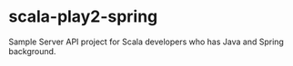 # scala-play2-spring
Sample Server API project for Scala developers who has Java and Spring background.
